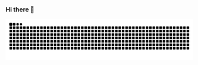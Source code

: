 ### Hi there 👋

<picture>
  <source media="(prefers-color-scheme: dark)" srcset="https://raw.githubusercontent.com/LiuZoMbie/LiuZoMbie/output/github-contribution-grid-snake-dark.svg">
  <source media="(prefers-color-scheme: light)" srcset="https://raw.githubusercontent.com/LiuZoMbie/LiuZoMbie/output/github-contribution-grid-snake.svg">
  <img alt="github contribution grid snake animation" src="https://raw.githubusercontent.com/LiuZoMbie/LiuZoMbie/output/github-contribution-grid-snake.svg">
</picture>
